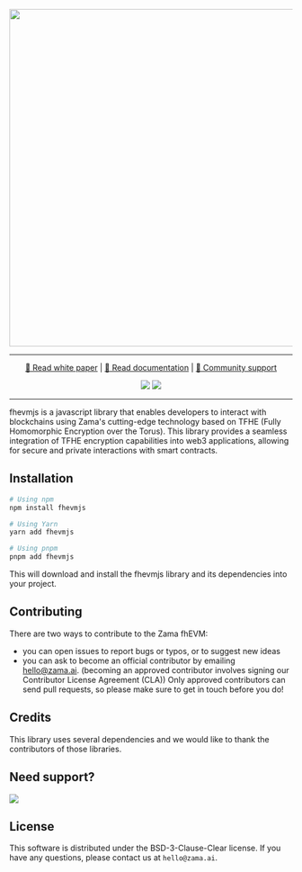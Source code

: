 <p align="center">
<img width=600 src="https://github.com/zama-ai/fhevmjs/assets/1384478/b0696934-3eee-44af-a2db-8e77094a40b6" />
</p>
<hr/>
<p align="center">
  <a href="https://docs.zama.ai/fhevm">📃 Read white paper</a> | <a href="https://docs.zama.ai/fhevm">📒 Read documentation</a> | <a href="https://zama.ai/community">💛 Community support</a>
</p>
<p align="center">
<!-- Version badge using shields.io -->
  <a href="https://github.com/zama-ai/fhevmjs/releases"><img src="https://img.shields.io/github/v/release/zama-ai/fhevmjs?style=flat-square"/></a>
<!-- Zama Bounty Program -->
  <a href="https://github.com/zama-ai/bounty-program"><img src="https://img.shields.io/badge/Contribute-Zama%20Bounty%20Program-yellow?style=flat-square"/></a>
</p>
<hr/>

fhevmjs is a javascript library that enables developers to interact with blockchains using Zama's cutting-edge technology based on TFHE (Fully Homomorphic Encryption over the Torus). This library provides a seamless integration of TFHE encryption capabilities into web3 applications, allowing for secure and private interactions with smart contracts.

## Installation

```bash
# Using npm
npm install fhevmjs

# Using Yarn
yarn add fhevmjs

# Using pnpm
pnpm add fhevmjs
```

This will download and install the fhevmjs library and its dependencies into your project.

## Contributing

There are two ways to contribute to the Zama fhEVM:

- you can open issues to report bugs or typos, or to suggest new ideas
- you can ask to become an official contributor by emailing hello@zama.ai. (becoming an approved contributor involves signing our Contributor License Agreement (CLA))
  Only approved contributors can send pull requests, so please make sure to get in touch before you do!

## Credits

This library uses several dependencies and we would like to thank the contributors of those libraries.

## Need support?

<a target="_blank" href="https://community.zama.ai">
  <img src="https://github.com/zama-ai/fhevmjs/assets/1384478/4fc4e460-ca1d-4910-8bc2-cd1d50c7d020">
</a>

## License

This software is distributed under the BSD-3-Clause-Clear license. If you have any questions,
please contact us at `hello@zama.ai`.

